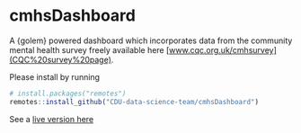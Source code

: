 
<!-- README.md is generated from README.Rmd. Please edit that file -->

# cmhsDashboard

A {golem} powered dashboard which incorporates data from the community
mental health survey freely available here
[www.cqc.org.uk/cmhsurvey](CQC%20survey%20page).

Please install by running

``` r
# install.packages("remotes")
remotes::install_github("CDU-data-science-team/cmhsDashboard")
```

See a [live version
here](https://involve.nottshc.nhs.uk:8443/cmhs_dashboard/)
